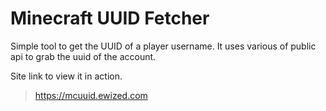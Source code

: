 # Minecraft UUID Fetcher

Simple tool to get the UUID of a player username.
It uses various of public api to grab the uuid of the account.

Site link to view it in action.
> https://mcuuid.ewized.com
